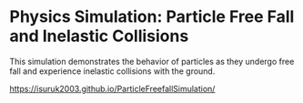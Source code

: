 # Physics Simulation: Particle Free Fall and Inelastic Collisions
This simulation demonstrates the behavior of particles as they undergo free fall and experience inelastic collisions with the ground.

https://isuruk2003.github.io/ParticleFreefallSimulation/
